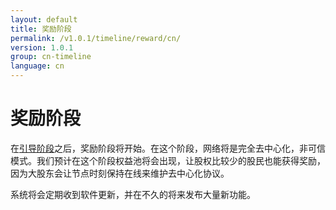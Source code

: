 ```yaml
---
layout: default
title: 奖励阶段
permalink: /v1.0.1/timeline/reward/cn/
version: 1.0.1
group: cn-timeline
language: cn
---
```

<!-- Reviewed at 357ac1f7b4a9f1d98ee7f7bee46e874d7356958f -->

# 奖励阶段

在[引导阶段](/timeline/bootstrap)之后，奖励阶段将开始。在这个阶段，网络将是完全去中心化，非可信模式。我们预计在这个阶段权益池将会出现，让股权比较少的股民也能获得奖励，因为大股东会让节点时刻保持在线来维护去中心化协议。

系统将会定期收到软件更新，并在不久的将来发布大量新功能。
